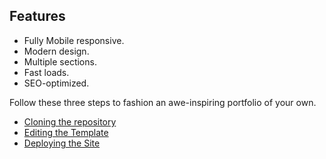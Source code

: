## Features

- Fully Mobile responsive.
- Modern design.
- Multiple sections.
- Fast loads.
- SEO-optimized.

Follow these three steps to fashion an awe-inspiring portfolio of your own.

- [Cloning the repository](#cloning-the-repository)
- [Editing the Template](#editing-the-template)
- [Deploying the Site](#deploying-the-site)

